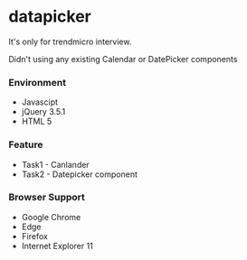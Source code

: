 # datapicker

It's only for trendmicro interview.

Didn't using any existing Calendar or DatePicker components

### Environment

* Javascipt
* jQuery 3.5.1
* HTML 5 

### Feature

* Task1 - Canlander 
* Task2 - Datepicker component 

### Browser Support

* Google Chrome
* Edge
* Firefox
* Internet Explorer 11



